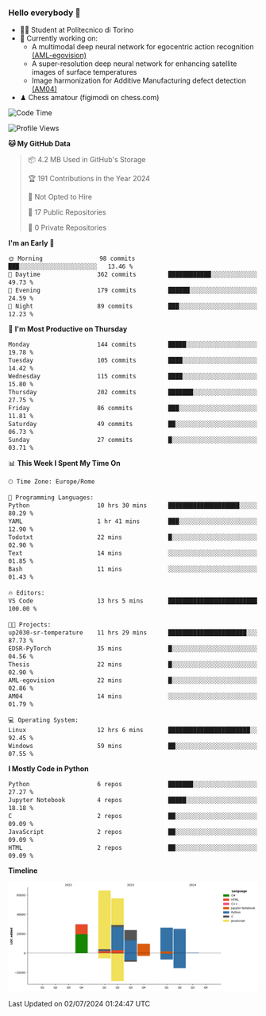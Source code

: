### Hello everybody 👋
- 🧑‍🎓 Student at Politecnico di Torino
- 🤖 Currently working on:
  - A multimodal deep neural network for egocentric action recognition [(AML-egovision)](https://github.com/figimodi/AML-egovision)
  - A super-resolution deep neural network for enhancing satellite images of surface temperatures
  - Image harmonization for Additive Manufacturing defect detection [(AM04)](https://github.com/figimodi/AM04)
- ♟ Chess amatour (figimodi on chess.com)

<!--
[![Figimodi's GitHub stats](https://github-readme-stats.vercel.app/api?username=figimodi&rank_icon=github&show_icons=true&include_all_commits=true)](https://github.com/figimodi/github-readme-stats)

![Top Langs](https://github-readme-stats.vercel.app/api/top-langs/?username=figimodi&layout=compact&)

[![Figimodi's WakaTime stats](https://github-readme-stats.vercel.app/api/wakatime?username=figimodi)](https://github.com/figimodi/github-readme-stats)
-->

<!--START_SECTION:waka-->
![Code Time](http://img.shields.io/badge/Code%20Time-207%20hrs%2014%20mins-blue)

![Profile Views](http://img.shields.io/badge/Profile%20Views-0-blue)

**🐱 My GitHub Data** 

> 📦 4.2 MB Used in GitHub's Storage 
 > 
> 🏆 191 Contributions in the Year 2024
 > 
> 🚫 Not Opted to Hire
 > 
> 📜 17 Public Repositories 
 > 
> 🔑 0 Private Repositories 
 > 
**I'm an Early 🐤** 

```text
🌞 Morning                98 commits          ███░░░░░░░░░░░░░░░░░░░░░░   13.46 % 
🌆 Daytime                362 commits         ████████████░░░░░░░░░░░░░   49.73 % 
🌃 Evening                179 commits         ██████░░░░░░░░░░░░░░░░░░░   24.59 % 
🌙 Night                  89 commits          ███░░░░░░░░░░░░░░░░░░░░░░   12.23 % 
```
📅 **I'm Most Productive on Thursday** 

```text
Monday                   144 commits         █████░░░░░░░░░░░░░░░░░░░░   19.78 % 
Tuesday                  105 commits         ████░░░░░░░░░░░░░░░░░░░░░   14.42 % 
Wednesday                115 commits         ████░░░░░░░░░░░░░░░░░░░░░   15.80 % 
Thursday                 202 commits         ███████░░░░░░░░░░░░░░░░░░   27.75 % 
Friday                   86 commits          ███░░░░░░░░░░░░░░░░░░░░░░   11.81 % 
Saturday                 49 commits          ██░░░░░░░░░░░░░░░░░░░░░░░   06.73 % 
Sunday                   27 commits          █░░░░░░░░░░░░░░░░░░░░░░░░   03.71 % 
```


📊 **This Week I Spent My Time On** 

```text
🕑︎ Time Zone: Europe/Rome

💬 Programming Languages: 
Python                   10 hrs 30 mins      ████████████████████░░░░░   80.29 % 
YAML                     1 hr 41 mins        ███░░░░░░░░░░░░░░░░░░░░░░   12.90 % 
Todotxt                  22 mins             █░░░░░░░░░░░░░░░░░░░░░░░░   02.90 % 
Text                     14 mins             ░░░░░░░░░░░░░░░░░░░░░░░░░   01.85 % 
Bash                     11 mins             ░░░░░░░░░░░░░░░░░░░░░░░░░   01.43 % 

🔥 Editors: 
VS Code                  13 hrs 5 mins       █████████████████████████   100.00 % 

🐱‍💻 Projects: 
up2030-sr-temperature    11 hrs 29 mins      ██████████████████████░░░   87.73 % 
EDSR-PyTorch             35 mins             █░░░░░░░░░░░░░░░░░░░░░░░░   04.56 % 
Thesis                   22 mins             █░░░░░░░░░░░░░░░░░░░░░░░░   02.90 % 
AML-egovision            22 mins             █░░░░░░░░░░░░░░░░░░░░░░░░   02.86 % 
AM04                     14 mins             ░░░░░░░░░░░░░░░░░░░░░░░░░   01.79 % 

💻 Operating System: 
Linux                    12 hrs 6 mins       ███████████████████████░░   92.45 % 
Windows                  59 mins             ██░░░░░░░░░░░░░░░░░░░░░░░   07.55 % 
```

**I Mostly Code in Python** 

```text
Python                   6 repos             ███████░░░░░░░░░░░░░░░░░░   27.27 % 
Jupyter Notebook         4 repos             █████░░░░░░░░░░░░░░░░░░░░   18.18 % 
C                        2 repos             ██░░░░░░░░░░░░░░░░░░░░░░░   09.09 % 
JavaScript               2 repos             ██░░░░░░░░░░░░░░░░░░░░░░░   09.09 % 
HTML                     2 repos             ██░░░░░░░░░░░░░░░░░░░░░░░   09.09 % 
```



**Timeline**

![Lines of Code chart](https://raw.githubusercontent.com/figimodi/figimodi/main/assets/bar_graph.png)


 Last Updated on 02/07/2024 01:24:47 UTC
<!--END_SECTION:waka-->

<!--
**figimodi/figimodi** is a ✨ _special_ ✨ repository because its `README.md` (this file) appears on your GitHub profile.

Here are some ideas to get you started:

- 🔭 I’m currently working on ...
- 🌱 I’m currently learning ...
- 👯 I’m looking to collaborate on ...
- 🤔 I’m looking for help with ...
- 💬 Ask me about ...
- 📫 How to reach me: ...
- 😄 Pronouns: ...
- ⚡ Fun fact: ...
-->
